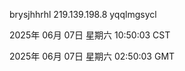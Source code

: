 brysjhhrhl 219.139.198.8 yqqlmgsycl

2025年 06月 07日 星期六 10:50:03 CST

2025年 06月 07日 星期六 02:50:03 GMT
